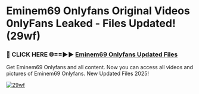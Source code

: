 # Eminem69 Onlyfans Original Videos 0nlyFans Leaked - Files Updated! (29wf)

<h3>🔴 CLICK HERE 🌐==►► <a href="https://tinyurl.com/2jnfzry5" rel="nofollow">Eminem69 Onlyfans Updated Files</a></h3>

Get Eminem69 Onlyfans and all content. Now you can access all videos and pictures of Eminem69 Onlyfans. New Updated Files 2025!

[![29wf](https://i.imgur.com/GyGTBgg.gif)](https://tinyurl.com/2jnfzry5)
